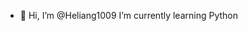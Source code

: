 - 👋 Hi, I’m @Heliang1009 I’m currently learning Python


<!---
Heliang1009/Heliang1009 is a ✨ special ✨ repository because its `README.md` (this file) appears on your GitHub profile.
You can click the Preview link to take a look at your changes.
--->
